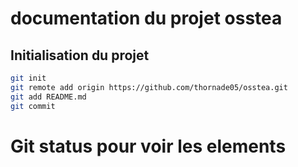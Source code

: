 # documentation du projet osstea

## Initialisation du projet

```bash
git init
git remote add origin https://github.com/thornade05/osstea.git
git add README.md
git commit
```

# Git status pour voir les elements
